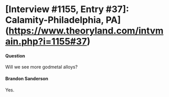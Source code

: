 # [Interview #1155, Entry #37]: Calamity-Philadelphia, PA](https://www.theoryland.com/intvmain.php?i=1155#37)

#### Question

Will we see more godmetal alloys?

#### Brandon Sanderson

Yes.

